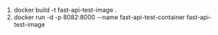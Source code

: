 1. docker build -t fast-api-test-image .
2. docker run -d -p 8082:8000 --name fast-api-test-container fast-api-test-image